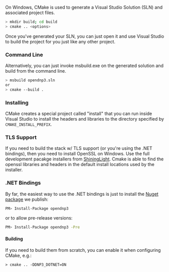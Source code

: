 On Windows, CMake is used to generate a Visual Studio Solution (SLN) and associated project files.

```sh
> mkdir build; cd build
> cmake .. <options>
```

Once you've generated your SLN, you can just open it and use Visual Studio to build the project for you just like any other project.

### Command Line

Alternatively, you can just invoke msbuild.exe on the generated solution and build from the command line.

```sh
> msbuild opendnp3.sln
or
> cmake --build .
```

### Installing

CMake creates a special project called "install" that you can run inside Visual Studio to install the headers and libraries to
the directory specified by `CMAKE_INSTALL_PREFIX`.

### TLS Support

If you need to build the stack w/ TLS support (or you're using the .NET bindings), then you need to install OpenSSL on Windows. Use the full
development pacakge installers from [ShiningLight](https://slproweb.com/products/Win32OpenSSL.html). Cmake is able to find the openssl libraries
and headers in the default install locations used by the installer.

### .NET Bindings

By far, the easiest way to use the .NET bindings is just to install the [Nuget package](https://www.nuget.org/packages/opendnp3) we publish:

```sh
PM> Install-Package opendnp3
```

or to allow pre-release versions:

```sh
PM> Install-Package opendnp3 -Pre
```
#### Building

If you need to build them from scratch, you can enable it when configuring CMake, e.g.:

```
> cmake .. -DDNP3_DOTNET=ON
```


